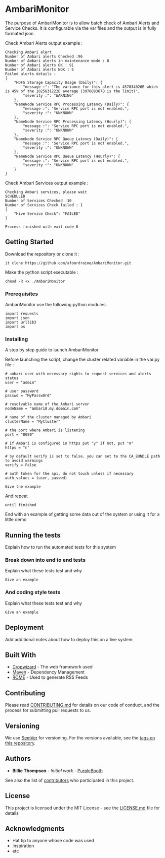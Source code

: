 # AmbariMonitor

The purpose of AmbariMonitor is to allow batch check of Ambari Alerts and Service Checks. It is configurable via the var files and the output is in fully formated json.

Check Ambari Alerts output example :
```
Checking Ambari alert
Number of Ambari alerts Checked :96
Number of Ambari alerts in maintenance mode : 0
Number of Ambari alerts OK : 91
Number of Ambari alerts NOK : 5
Failed alerts details :
{
    "HDFS Storage Capacity Usage (Daily)": {
        "message :": "The variance for this alert is 457834026B which is 45% of the 1025631222B average (307689367B is the limit)",
        "severity :": "WARNING"
    },
    "NameNode Service RPC Processing Latency (Daily)": {
        "message :": "Service RPC port is not enabled.",
        "severity :": "UNKNOWN"
    },
    "NameNode Service RPC Processing Latency (Hourly)": {
        "message :": "Service RPC port is not enabled.",
        "severity :": "UNKNOWN"
    },
    "NameNode Service RPC Queue Latency (Daily)": {
        "message :": "Service RPC port is not enabled.",
        "severity :": "UNKNOWN"
    },
    "NameNode Service RPC Queue Latency (Hourly)": {
        "message :": "Service RPC port is not enabled.",
        "severity :": "UNKNOWN"
    }
}
```

Check Ambari Services output example :
```
Checking Ambari services, please wait
SCHEDULED
Number of Services Checked :10
Number of Services Check failed : 1
{
    "Hive Service Check": "FAILED"
}

Process finished with exit code 0
```

## Getting Started

Download the repository or clone it :

```
it clone https://github.com/afourdraine/AmbariMonitor.git
```

Make the python script executable :

```
chmod -R +x ./AmbariMonitor
```

### Prerequisites

AmbariMonitor use the following python modules:

```
import requests
import json
import urllib3
import os
```

### Installing

A step by step guide to launch AmbariMonitor

Before launching the script, change the cluster related variable in the var.py file :
 ```
 # ambari user with necessary rights to request services and alerts status
user = "admin"

# user password
passwd = "MyPassw0rd"

# resolvable name of the Ambari server
nodeName = "ambari0.my.domain.com"

# name of the cluster managed by Ambari
clusterName = "MyCluster"

# the port where Ambari is listening
port = "8080"

# if Ambari is configured in https put "y" if not, put "n"
https = "n"

# by default verify is set to false. you can set to the CA_BUNDLE path to avoid warnings
verify = False

# auth token for the api, do not touch unless if necessary
auth_values = (user, passwd)
```

```
Give the example
```

And repeat

```
until finished
```

End with an example of getting some data out of the system or using it for a little demo

## Running the tests

Explain how to run the automated tests for this system

### Break down into end to end tests

Explain what these tests test and why

```
Give an example
```

### And coding style tests

Explain what these tests test and why

```
Give an example
```

## Deployment

Add additional notes about how to deploy this on a live system

## Built With

* [Dropwizard](http://www.dropwizard.io/1.0.2/docs/) - The web framework used
* [Maven](https://maven.apache.org/) - Dependency Management
* [ROME](https://rometools.github.io/rome/) - Used to generate RSS Feeds

## Contributing

Please read [CONTRIBUTING.md](https://gist.github.com/PurpleBooth/b24679402957c63ec426) for details on our code of conduct, and the process for submitting pull requests to us.

## Versioning

We use [SemVer](http://semver.org/) for versioning. For the versions available, see the [tags on this repository](https://github.com/your/project/tags). 

## Authors

* **Billie Thompson** - *Initial work* - [PurpleBooth](https://github.com/PurpleBooth)

See also the list of [contributors](https://github.com/your/project/contributors) who participated in this project.

## License

This project is licensed under the MIT License - see the [LICENSE.md](LICENSE.md) file for details

## Acknowledgments

* Hat tip to anyone whose code was used
* Inspiration
* etc

